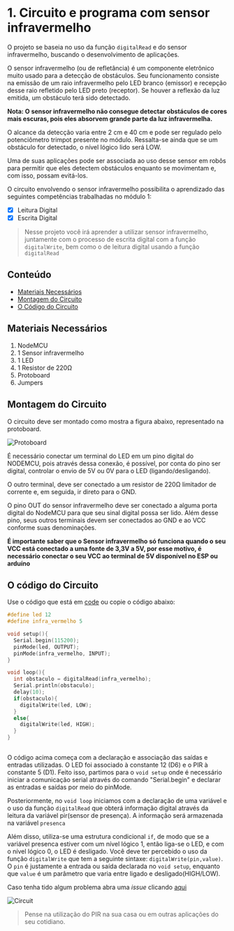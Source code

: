 # 1. Circuito e programa com sensor infravermelho

O projeto se baseia no uso da função ```digitalRead``` e do sensor infravermelho, buscando o desenvolvimento de aplicações.

O sensor infravermelho (ou de refletância) é um componente eletrônico muito usado para a detecção de obstáculos. Seu funcionamento consiste na emissão de um raio infravermelho pelo LED branco (emissor) e recepção desse raio refletido pelo LED preto (receptor). Se houver a reflexão da luz emitida, um obstáculo terá sido detectado.

**Nota: O sensor infravermelho não consegue detectar obstáculos de cores mais escuras, pois eles absorvem grande parte da luz infravermelha.**

O alcance da detecção varia entre 2 cm e 40 cm e pode ser regulado pelo potenciômetro trimpot presente no módulo. Ressalta-se ainda que se um obstáculo for detectado, o nível lógico lido será LOW.

Uma de suas aplicações pode ser associada ao uso desse sensor em robôs para permitir que eles detectem obstáculos enquanto se movimentam e, com isso, possam evitá-los.

O circuito envolvendo o sensor infravermelho possibilita o aprendizado das seguintes competências trabalhadas no módulo 1:

- [x] Leitura Digital
- [x] Escrita Digital

> Nesse projeto você irá aprender a utilizar sensor infravermelho, juntamente com o processo de escrita digital com a função  ```digitalWrite```, bem como o de leitura digital usando a função  ```digitalRead```
## Conteúdo
- [Materiais Necessários](#materiais-necessários)
- [Montagem do Circuito](#montagem-do-circuito)
- [O Código do Circuito](#o-c&oacute;digo-do-circuito)

## Materiais Necessários
1. NodeMCU
2. 1 Sensor infravermelho
3. 1 LED
4. 1 Resistor de 220Ω
5. Protoboard
6. Jumpers

## Montagem do Circuito
O circuito deve ser montado como mostra a figura abaixo, representado na protoboard.

![Protoboard](assets/protoboard.png)


É necessário conectar um terminal do LED em um pino digital do NODEMCU, pois através dessa conexão, é possível, por conta do pino ser digital, controlar o envio de 5V ou 0V para o LED (ligando/desligando).



O outro terminal, deve ser conectado a um resistor de 220Ω limitador de corrente e, em seguida, ir direto para o GND.

O pino OUT do sensor infravermelho deve ser conectado a alguma porta digital do NodeMCU para que seu sinal digital possa ser lido. Além desse pino, seus outros terminais devem ser conectados ao GND e ao VCC conforme suas denominações.

**É importante saber que o Sensor infravermelho só funciona quando o seu VCC está conectado a uma fonte de 3,3V a 5V, por esse motivo, é necessário conectar o seu VCC ao terminal de 5V disponível no ESP ou arduíno**

## O código do Circuito

Use o código que está em [code](code/code.ino) ou copie o código abaixo:
 
```C++
#define led 12
#define infra_vermelho 5

void setup(){
  Serial.begin(115200);
  pinMode(led, OUTPUT);
  pinMode(infra_vermelho, INPUT);
}

void loop(){
  int obstaculo = digitalRead(infra_vermelho); 
  Serial.println(obstaculo);
  delay(10);
  if(obstaculo){
    digitalWrite(led, LOW);
  }
  else{
    digitalWrite(led, HIGH);
  }
}
  
```
O código acima começa com a declaração e associação das saídas e entradas utilizadas. O LED foi associado à constante 12 (D6) e o PIR à constante 5 (D1). Feito isso, partimos para o ```void setup``` onde é necessário iniciar a comunicação serial através do comando "Serial.begin" e declarar as entradas e saídas por meio do pinMode.

Posteriormente, no ```void loop``` iniciamos com a declaração de uma variável e o uso da função ```digitalRead```  que obterá informação digital através da leitura da variável pir(sensor de presença). A informação será armazenada na variável ```presenca```  

Além disso, utiliza-se uma estrutura condicional ```if```, de modo que se a variável presenca estiver com um nível lógico 1, então liga-se o LED, e com o nível lógico 0, o LED é desligado. Você deve ter percebido o uso da função ```digitalWrite``` que tem a seguinte sintaxe: ```digitalWrite(pin,value)```. O ```pin``` é justamente a entrada ou saída declarada no ```void setup```, enquanto que ```value``` é um parâmetro que varia entre ligado e desligado(HIGH/LOW).


Caso tenha tido algum problema abra uma _issue_ clicando [aqui](https://github.com/PETEletricaUFBA/IoT/issues/new)

![Circuit](assets/circuit.gif)

> Pense na utilização do PIR na sua casa ou em outras aplicações do seu cotidiano. 
